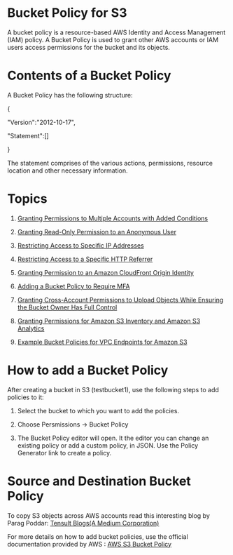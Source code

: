 # Bucket Policy for S3

A bucket policy is a resource-based AWS Identity and Access Management (IAM) policy. A Bucket Policy is used to grant other AWS accounts or IAM users access permissions for the bucket and its objects. 

# Contents of a Bucket Policy

A Bucket Policy has the following structure: 

{

  "Version":"2012-10-17",

  "Statement":[]
 
 }
 
 The statement comprises of the various actions, permissions, resource location and other necessary information.
 
# Topics
1) [Granting Permissions to Multiple Accounts with Added Conditions](https://docs.aws.amazon.com/AmazonS3/latest/dev//example-bucket-policies.html#example-bucket-policies-use-case-1)
2) [Granting Read-Only Permission to an Anonymous User](https://docs.aws.amazon.com/AmazonS3/latest/dev//example-bucket-policies.html#example-bucket-policies-use-case-2)
3) [Restricting Access to Specific IP Addresses](https://docs.aws.amazon.com/AmazonS3/latest/dev//example-bucket-policies.html#example-bucket-policies-use-case-3)
4) [Restricting Access to a Specific HTTP Referrer](https://docs.aws.amazon.com/AmazonS3/latest/dev//example-bucket-policies.html#example-bucket-policies-use-case-4)

5) [Granting Permission to an Amazon CloudFront Origin Identity](https://docs.aws.amazon.com/AmazonS3/latest/dev//example-bucket-policies.html#example-bucket-policies-use-case-6)
6) [Adding a Bucket Policy to Require MFA](https://docs.aws.amazon.com/AmazonS3/latest/dev//example-bucket-policies.html#example-bucket-policies-use-case-7)
7) [Granting Cross-Account Permissions to Upload Objects While Ensuring the Bucket Owner Has Full Control](https://docs.aws.amazon.com/AmazonS3/latest/dev//example-bucket-policies.html#example-bucket-policies-use-case-8)
8) [Granting Permissions for Amazon S3 Inventory and Amazon S3 Analytics](https://docs.aws.amazon.com/AmazonS3/latest/dev//example-bucket-policies.html#example-bucket-policies-use-case-9)
9) [Example Bucket Policies for VPC Endpoints for Amazon S3](https://docs.aws.amazon.com/AmazonS3/latest/dev//example-bucket-policies-vpc-endpoint.html)


# How to add a Bucket Policy

After creating a bucket in S3 (testbucket1), use the following steps to add policies to it:

1) Select the bucket to which you want to add the policies.

2) Choose Persmissions -> Bucket Policy

3) The Bucket Policy editor will open. It the editor you can change an existing policy or add a custom policy, in JSON. Use the Policy Generator link to create a policy.


# Source and Destination Bucket Policy

To copy S3 objects across AWS accounts read this interesting blog by Parag Poddar: [Tensult Blogs(A Medium Corporation)](https://medium.com/tensult/copy-s3-bucket-objects-across-aws-accounts-e46c15c4b9e1)

For more details on how to add bucket policies, use the official documentation provided by AWS : [AWS S3 Bucket Policy](https://docs.aws.amazon.com/AmazonS3/latest/user-guide/add-bucket-policy.html)
